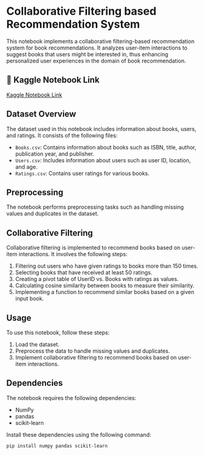 # Collaborative Filtering based Recommendation System

This notebook implements a collaborative filtering-based recommendation system for book recommendations. It analyzes user-item interactions to suggest books that users might be interested in, thus enhancing personalized user experiences in the domain of book recommendation.

## 🚀 Kaggle Notebook Link
[Kaggle Notebook Link]([https://www.kaggle.com/your_username/your_notebook](https://www.kaggle.com/code/shikhararyan/recommendation-system-collaborative-filtering))

## Dataset Overview

The dataset used in this notebook includes information about books, users, and ratings. It consists of the following files:

- `Books.csv`: Contains information about books such as ISBN, title, author, publication year, and publisher.
- `Users.csv`: Includes information about users such as user ID, location, and age.
- `Ratings.csv`: Contains user ratings for various books.

## Preprocessing

The notebook performs preprocessing tasks such as handling missing values and duplicates in the dataset.

## Collaborative Filtering

Collaborative filtering is implemented to recommend books based on user-item interactions. It involves the following steps:

1. Filtering out users who have given ratings to books more than 150 times.
2. Selecting books that have received at least 50 ratings.
3. Creating a pivot table of UserID vs. Books with ratings as values.
4. Calculating cosine similarity between books to measure their similarity.
5. Implementing a function to recommend similar books based on a given input book.

## Usage

To use this notebook, follow these steps:

1. Load the dataset.
2. Preprocess the data to handle missing values and duplicates.
3. Implement collaborative filtering to recommend books based on user-item interactions.

## Dependencies

The notebook requires the following dependencies:

- NumPy
- pandas
- scikit-learn

Install these dependencies using the following command:

```bash
pip install numpy pandas scikit-learn
